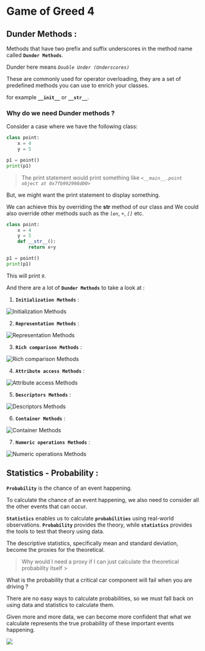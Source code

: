 # Game of Greed 4
## Dunder Methods :

Methods that have two prefix and suffix underscores in the method name called **`Dunder Methods`**.

Dunder here means *`Double Under (Underscores)`*

These are commonly used for operator overloading, they are a set of predefined methods you can use to enrich your classes.

for example **`__init__`** or **`__str__`**.

### Why do we need Dunder methods ?
Consider a case where we have the following class:

```python
class point:
    x = 4
    y = 5

p1 = point()
print(p1)
```

> The print statement would print something like *`<__main__.point object at 0x7fb992998d00>`*

But, we might want the print statement to display something.

We can achieve this by overriding the __str__ method of our class and We could also override other methods such as the *`len`*, *`+`*, *`[]`* etc.

```python
class point:
    x = 4
    y = 5
    def __str__():
        return x+y

p1 = point()
print(p1)
```

This will print *`9`*.

And there are a lot of **`Dunder Methods`** to take a look at :

1. **`Initialization Methods`** :

![Initialization Methods](https://miro.medium.com/max/1400/1*sWthu_8-6_R-d_AeLToTrQ.png)

2. **`Representation Methods`** :

![Representation Methods](https://miro.medium.com/max/1400/1*fD16vt088LbTFaO_qo_XVA.png)

3. **`Rich comparison Methods`** :

![Rich comparison Methods](https://miro.medium.com/max/1400/1*7eglYMfJEwMo4qbil2O28g.png)

4. **`Attribute access Methods`** :

![Attribute access Methods](https://miro.medium.com/max/1400/1*7FVfTZh0IPIFZ_a8xuthVQ.png)

5. **`Descriptors Methods`** :

![Descriptors Methods](https://miro.medium.com/max/1400/1*912cNPioQyMLETwHnY3MNQ.png)

6. **`Container Methods`** :

![Container Methods](https://miro.medium.com/max/1400/1*4eRv5XKxVQtvDEXAZAaWLw.png)

7. **`Numeric operations Methods`** :

![Numeric operations Methods](https://miro.medium.com/max/1400/1*hyM-aAqna9iOWTHuWjq4-A.png)

## Statistics - Probability :

**`Probability`** is the chance of an event happening.

To calculate the chance of an event happening, we also need to consider all the other events that can occur.

**`Statistics`** enables us to calculate **`probabilities`** using real-world observations. **`Probability`** provides the theory, while **`statistics`** provides the tools to test that theory using data.

The descriptive statistics, specifically mean and standard deviation, become the proxies for the theoretical.

> Why would I need a proxy if I can just calculate the theoretical probability itself >

What is the probability that a critical car component will fail when you are driving ?

There are no easy ways to calculate probabilities, so we must fall back on using data and statistics to calculate them.

Given more and more data, we can become more confident that what we calculate represents the true probability of these important events happening.

![](https://miro.medium.com/max/1400/1*NmJZoHXjg52jmb9_nQlOXg.jpeg)